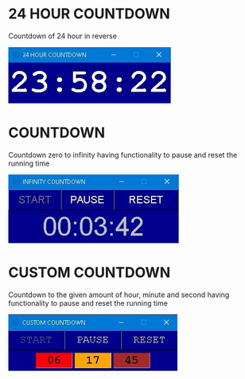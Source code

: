 # 24 HOUR COUNTDOWN

 Countdown of 24 hour in reverse

 <img src="included_files/1.png">

# COUNTDOWN

Countdown zero to infinity having functionality to pause and reset the running time

<img src="included_files/2.png">

# CUSTOM COUNTDOWN

Countdown to the given amount of hour, minute and second having functionality to pause and reset the running time

<img src="included_files/3.png">
